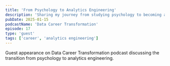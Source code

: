 ```yaml
---
title: 'From Psychology to Analytics Engineering'
description: 'Sharing my journey from studying psychology to becoming an analytics engineer.'
pubDate: 2025-01-15
podcastName: 'Data Career Transformation'
episode: 17
type: 'guest'
tags: ['career', 'analytics engineering']
---
```


Guest appearance on Data Career Transformation podcast discussing the transition from psychology to analytics engineering.
